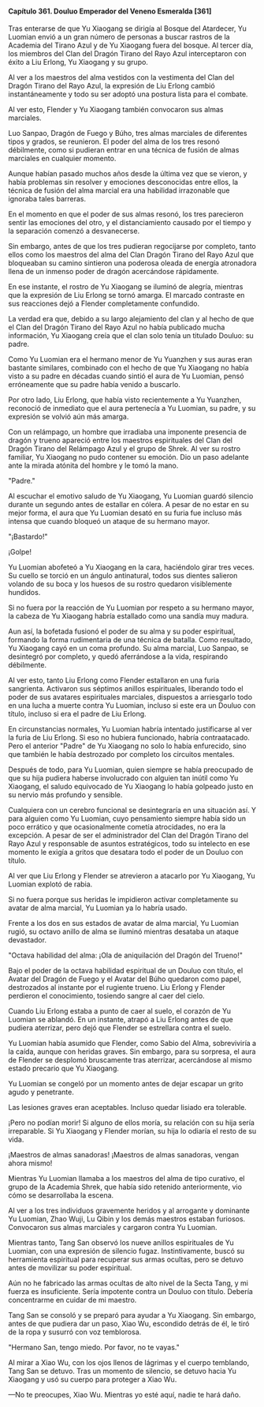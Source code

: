 
#### Capítulo 361. Douluo Emperador del Veneno Esmeralda [361]


Tras enterarse de que Yu Xiaogang se dirigía al Bosque del Atardecer, Yu Luomian envió a un gran número de personas a buscar rastros de la Academia del Tirano Azul y de Yu Xiaogang fuera del bosque. Al tercer día, los miembros del Clan del Dragón Tirano del Rayo Azul interceptaron con éxito a Liu Erlong, Yu Xiaogang y su grupo.

Al ver a los maestros del alma vestidos con la vestimenta del Clan del Dragón Tirano del Rayo Azul, la expresión de Liu Erlong cambió instantáneamente y todo su ser adoptó una postura lista para el combate.

Al ver esto, Flender y Yu Xiaogang también convocaron sus almas marciales.

Luo Sanpao, Dragón de Fuego y Búho, tres almas marciales de diferentes tipos y grados, se reunieron. El poder del alma de los tres resonó débilmente, como si pudieran entrar en una técnica de fusión de almas marciales en cualquier momento.

Aunque habían pasado muchos años desde la última vez que se vieron, y había problemas sin resolver y emociones desconocidas entre ellos, la técnica de fusión del alma marcial era una habilidad irrazonable que ignoraba tales barreras.

En el momento en que el poder de sus almas resonó, los tres parecieron sentir las emociones del otro, y el distanciamiento causado por el tiempo y la separación comenzó a desvanecerse.

Sin embargo, antes de que los tres pudieran regocijarse por completo, tanto ellos como los maestros del alma del Clan Dragón Tirano del Rayo Azul que bloqueaban su camino sintieron una poderosa oleada de energía atronadora llena de un inmenso poder de dragón acercándose rápidamente.

En ese instante, el rostro de Yu Xiaogang se iluminó de alegría, mientras que la expresión de Liu Erlong se tornó amarga. El marcado contraste en sus reacciones dejó a Flender completamente confundido.

La verdad era que, debido a su largo alejamiento del clan y al hecho de que el Clan del Dragón Tirano del Rayo Azul no había publicado mucha información, Yu Xiaogang creía que el clan solo tenía un titulado Douluo: su padre.

Como Yu Luomian era el hermano menor de Yu Yuanzhen y sus auras eran bastante similares, combinado con el hecho de que Yu Xiaogang no había visto a su padre en décadas cuando sintió el aura de Yu Luomian, pensó erróneamente que su padre había venido a buscarlo.

Por otro lado, Liu Erlong, que había visto recientemente a Yu Yuanzhen, reconoció de inmediato que el aura pertenecía a Yu Luomian, su padre, y su expresión se volvió aún más amarga.

Con un relámpago, un hombre que irradiaba una imponente presencia de dragón y trueno apareció entre los maestros espirituales del Clan del Dragón Tirano del Relámpago Azul y el grupo de Shrek. Al ver su rostro familiar, Yu Xiaogang no pudo contener su emoción. Dio un paso adelante ante la mirada atónita del hombre y le tomó la mano.

"Padre."

Al escuchar el emotivo saludo de Yu Xiaogang, Yu Luomian guardó silencio durante un segundo antes de estallar en cólera. A pesar de no estar en su mejor forma, el aura que Yu Luomian desató en su furia fue incluso más intensa que cuando bloqueó un ataque de su hermano mayor.

"¡Bastardo!"

¡Golpe!

Yu Luomian abofeteó a Yu Xiaogang en la cara, haciéndolo girar tres veces. Su cuello se torció en un ángulo antinatural, todos sus dientes salieron volando de su boca y los huesos de su rostro quedaron visiblemente hundidos.

Si no fuera por la reacción de Yu Luomian por respeto a su hermano mayor, la cabeza de Yu Xiaogang habría estallado como una sandía muy madura.

Aun así, la bofetada fusionó el poder de su alma y su poder espiritual, formando la forma rudimentaria de una técnica de batalla. Como resultado, Yu Xiaogang cayó en un coma profundo. Su alma marcial, Luo Sanpao, se desintegró por completo, y quedó aferrándose a la vida, respirando débilmente.

Al ver esto, tanto Liu Erlong como Flender estallaron en una furia sangrienta. Activaron sus séptimos anillos espirituales, liberando todo el poder de sus avatares espirituales marciales, dispuestos a arriesgarlo todo en una lucha a muerte contra Yu Luomian, incluso si este era un Douluo con título, incluso si era el padre de Liu Erlong.

En circunstancias normales, Yu Luomian habría intentado justificarse al ver la furia de Liu Erlong. Si eso no hubiera funcionado, habría contraatacado. Pero el anterior "Padre" de Yu Xiaogang no solo lo había enfurecido, sino que también le había destrozado por completo los circuitos mentales.

Después de todo, para Yu Luomian, quien siempre se había preocupado de que su hija pudiera haberse involucrado con alguien tan inútil como Yu Xiaogang, el saludo equivocado de Yu Xiaogang lo había golpeado justo en su nervio más profundo y sensible.

Cualquiera con un cerebro funcional se desintegraría en una situación así. Y para alguien como Yu Luomian, cuyo pensamiento siempre había sido un poco errático y que ocasionalmente cometía atrocidades, no era la excepción. A pesar de ser el administrador del Clan del Dragón Tirano del Rayo Azul y responsable de asuntos estratégicos, todo su intelecto en ese momento le exigía a gritos que desatara todo el poder de un Douluo con título.

Al ver que Liu Erlong y Flender se atrevieron a atacarlo por Yu Xiaogang, Yu Luomian explotó de rabia.

Si no fuera porque sus heridas le impidieron activar completamente su avatar de alma marcial, Yu Luomian ya lo habría usado.

Frente a los dos en sus estados de avatar de alma marcial, Yu Luomian rugió, su octavo anillo de alma se iluminó mientras desataba un ataque devastador.

"Octava habilidad del alma: ¡Ola de aniquilación del Dragón del Trueno!"

Bajo el poder de la octava habilidad espiritual de un Douluo con título, el Avatar del Dragón de Fuego y el Avatar del Búho quedaron como papel, destrozados al instante por el rugiente trueno. Liu Erlong y Flender perdieron el conocimiento, tosiendo sangre al caer del cielo.

Cuando Liu Erlong estaba a punto de caer al suelo, el corazón de Yu Luomian se ablandó. En un instante, atrapó a Liu Erlong antes de que pudiera aterrizar, pero dejó que Flender se estrellara contra el suelo.

Yu Luomian había asumido que Flender, como Sabio del Alma, sobreviviría a la caída, aunque con heridas graves. Sin embargo, para su sorpresa, el aura de Flender se desplomó bruscamente tras aterrizar, acercándose al mismo estado precario que Yu Xiaogang.

Yu Luomian se congeló por un momento antes de dejar escapar un grito agudo y penetrante.

Las lesiones graves eran aceptables. Incluso quedar lisiado era tolerable.

¡Pero no podían morir! Si alguno de ellos moría, su relación con su hija sería irreparable. Si Yu Xiaogang y Flender morían, su hija lo odiaría el resto de su vida.

¡Maestros de almas sanadoras! ¡Maestros de almas sanadoras, vengan ahora mismo!

Mientras Yu Luomian llamaba a los maestros del alma de tipo curativo, el grupo de la Academia Shrek, que había sido retenido anteriormente, vio cómo se desarrollaba la escena.

Al ver a los tres individuos gravemente heridos y al arrogante y dominante Yu Luomian, Zhao Wuji, Lu Qibin y los demás maestros estaban furiosos. Convocaron sus almas marciales y cargaron contra Yu Luomian.

Mientras tanto, Tang San observó los nueve anillos espirituales de Yu Luomian, con una expresión de silencio fugaz. Instintivamente, buscó su herramienta espiritual para recuperar sus armas ocultas, pero se detuvo antes de movilizar su poder espiritual.

Aún no he fabricado las armas ocultas de alto nivel de la Secta Tang, y mi fuerza es insuficiente. Sería impotente contra un Douluo con título. Debería concentrarme en cuidar de mi maestro.

Tang San se consoló y se preparó para ayudar a Yu Xiaogang. Sin embargo, antes de que pudiera dar un paso, Xiao Wu, escondido detrás de él, le tiró de la ropa y susurró con voz temblorosa.

"Hermano San, tengo miedo. Por favor, no te vayas."

Al mirar a Xiao Wu, con los ojos llenos de lágrimas y el cuerpo temblando, Tang San se detuvo. Tras un momento de silencio, se detuvo hacia Yu Xiaogang y usó su cuerpo para proteger a Xiao Wu.

—No te preocupes, Xiao Wu. Mientras yo esté aquí, nadie te hará daño.